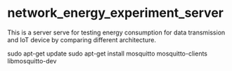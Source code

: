 # network_energy_experiment_server

This is a server serve for testing energy consumption for data transmission and IoT device by comparing different architecture.

sudo apt-get update
sudo apt-get install mosquitto mosquitto-clients libmosquitto-dev

